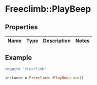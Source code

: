 # Freeclimb::PlayBeep

## Properties

| Name | Type | Description | Notes |
| ---- | ---- | ----------- | ----- |

## Example

```ruby
require 'freeclimb'

instance = Freeclimb::PlayBeep.new()
```

